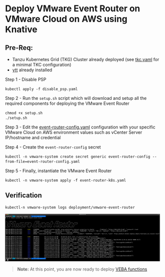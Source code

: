 # Deploy VMware Event Router on VMware Cloud on AWS using Knative

## Pre-Req:
* Tanzu Kubernetes Grid (TKG) Cluster already deployed (see [tkc.yaml](tkc.yaml) for a minimal TKC configuration)
* [ytt](https://carvel.dev/ytt/docs/v0.40.0/install/) already installed

Step 1 - Disable PSP

```console
kubectl apply -f disable_psp.yaml
```

Step 2 - Run the `setup.sh` script which will download and setup all the required components for deploying the VMware Event Router

```console
chmod +x setup.sh
./setup.sh
```

Step 3 - Edit the [event-router-config.yaml](event-router-config.yaml) configuration with your specific VMware Cloud on AWS environment values such as vCenter Server IP/hostname and credential


Step 4 - Create the `event-router-config` secret

```console
kubectl -n vmware-system create secret generic event-router-config --from-file=event-router-config.yaml
```

Step 5 - Finally, instantiate the VMware Event Router

```console
kubectl -n vmware-system apply -f event-router-k8s.yaml
```

## Verification

```
kubectl-n vmware-system logs deployment/vmware-event-router
```

![](screenshots/vmware-event-router-vmc-on-aws-knative.png)

> **Note:** At this point, you are now ready to deploy [VEBA functions](https://github.com/vmware-samples/vcenter-event-broker-appliance/tree/development/examples/knative)